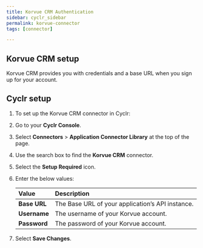 ```yaml
---
title: Korvue CRM Authentication
sidebar: cyclr_sidebar
permalink: korvue-connector
tags: [connector]

---
```


## Korvue CRM setup

Korvue CRM provides you with credentials and a base URL when you sign up for your account.

## Cyclr setup

1. To set up the Korvue CRM connector in Cyclr:

2. Go to your **Cyclr Console**.

3. Select **Connectors** > **Application Connector Library** at the top of the page.

4. Use the search box to find the **Korvue CRM** connector.

5. Select the **Setup Required** icon.

6. Enter the below values:

   | Value        | Description                                      |
   | :----------- | :----------------------------------------------- |
   | **Base URL** | The Base URL of your application’s API instance. |
   | **Username** | The username of your Korvue account.             |
   | **Password** | The password of your Korvue account.             |

7. Select **Save Changes**.

